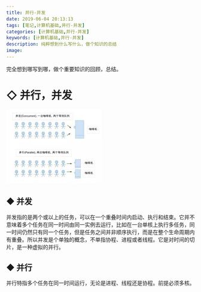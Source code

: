 ```yaml
---
title: 并行-并发
date: 2019-06-04 20:13:13
tags: [笔记,计算机基础,并行-并发]
categories: [计算机基础,并行-并发]
keywords: [计算机基础,并行-并发]
description: 纯粹想到什么写什么，做个知识的总结
image: 
---
```


完全想到哪写到哪，做个重要知识的回顾，总结。



# ◇ 并行，并发

![](并行-并发/2.jpg)

## ◆ 并发

并发指的是两个或以上的任务，可以在一个重叠时间内启动、执行和结束。它并不意味着多个任务在同一时间由同一实例去运行，比如在一台单核上执行多任务，同一时间仍然只有同一个任务，但是任务之间并非顺序执行，而是在整个生命周期内有重叠。所以并发是个单独的概念，不单指协程、进程或者线程。它是对时间的切片，是一种虚拟的并行。

## ◆ 并行

并行特指多个任务在同一时间运行，无论是进程、线程还是协程。前提必须多核。
























